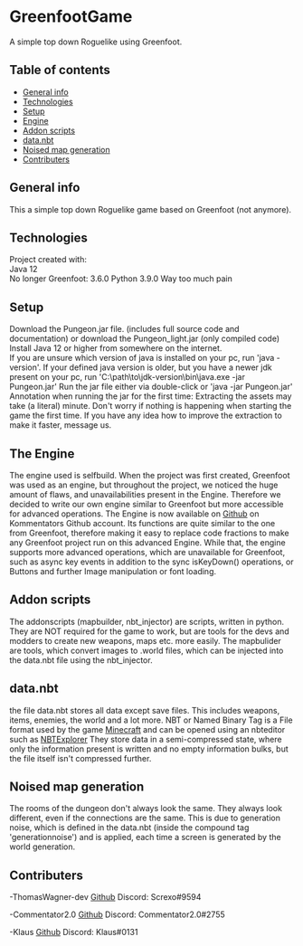 # GreenfootGame
A simple top down Roguelike using Greenfoot.

## Table of contents
* [General info](#general-info)
* [Technologies](#technologies)
* [Setup](#setup)
* [Engine](#the-engine)
* [Addon scripts](#addon-scripts)
* [data.nbt](#data.nbt)
* [Noised map generation](#noised-map-generation)
* [Contributers](#contributers)

## General info
This a simple top down Roguelike game based on Greenfoot (not anymore).

## Technologies 
Project created with:  
Java 12  
No longer Greenfoot: 3.6.0
Python 3.9.0
Way too much pain

## Setup
Download the Pungeon.jar file. (includes full source code and documentation)
or download the Pungeon_light.jar (only compiled code)
Install Java 12 or higher from somewhere on the internet.  
If you are unsure which version of java is installed on your pc, run 'java -version'. 
If your defined java version is older, but you have a newer jdk present on your pc, run 'C:\path\to\jdk-version\bin\java.exe -jar Pungeon.jar'
Run the jar file either via double-click or 'java -jar Pungeon.jar'
Annotation when running the jar for the first time:
Extracting the assets may take (a literal) minute. Don't worry if nothing is happening when starting the game the first time.
If you have any idea how to improve the extraction to make it faster, message us.

## The Engine
The engine used is selfbuild. 
When the project was first created, Greenfoot was used as an engine, but throughout the project, we noticed the huge amount of flaws, and unavailabilities present in the Engine.
Therefore we decided to write our own engine similar to Greenfoot but more accessible for advanced operations.
The Engine is now available on [Github](https://github.com/KommentatorForAll/Gfe) on Kommentators Github account. 
Its functions are quite similar to the one from Greenfoot, therefore making it easy to replace code fractions to make any Greenfoot project run on this advanced Engine.
While that, the engine supports more advanced operations, which are unavailable for Greenfoot, such as async key events in addition to the sync isKeyDown() operations, or Buttons and further Image manipulation or font loading.

## Addon scripts
The addonscripts (mapbuilder, nbt_injector) are scripts, written in python.
They are NOT required for the game to work, but are tools for the devs and modders to create new weapons, maps etc. more easily.
The mapbulider are tools, which convert images to .world files, which can be injected into the data.nbt file using the nbt_injector.

## data.nbt
the file data.nbt stores all data except save files. This includes weapons, items, enemies, the world and a lot more. 
NBT or Named Binary Tag is a File format used by the game [Minecraft](https://minecraft.net) and can be opened using an nbteditor such as [NBTExplorer](https://github.com/jaquadro/NBTExplorer/releases/tag/v2.8.0-win)
They store data in a semi-compressed state, where only the information present is written and no empty information bulks, but the file itself isn't compressed further.

## Noised map generation
The rooms of the dungeon don't always look the same. They always look different, even if the connections are the same.
This is due to generation noise, which is defined in the data.nbt (inside the compound tag 'generationnoise') and is applied, each time a screen is generated by the world generation.

## Contributers
-ThomasWagner-dev
[Github](https://github.com/ThomasWagner-dev)
Discord: Screxo#9594

-Commentator2.0
[Github](https://github.com/KommentatorForAll)
Discord: Commentator2.0#2755

-Klaus
[Github](https://github.com/Klaus341)
Discord: Klaus#0131